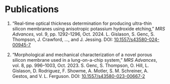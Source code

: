# Publications

1. “Real-time optical thickness determination for producing ultra-thin silicon membranes using anisotropic potassium hydroxide etching,” *MRS Advances*, vol. 9, pp. 1292–1296, Oct. 2024.  L. Gislason, S. Genc, S. Thompson, J. Crawford, …, and J. Jessing.
DOI: [10.1557/s43580-024-00945-7](https://link.springer.com/article/10.1557/s43580-024-00945-7) 

3. “Morphological and mechanical characterization of a novel porous silicon membrane used in a lung-on-a-chip system,” *MRS Advances*, vol. 8, pp. 996–1003, Oct. 2023. S. Genc, S. Thompson, O. Hill, L. Gislason, D. Rodriguez, F. Showme, A. Motler, S. M. Schreiner, A. Gestos, and V. L. Ferguson.
 DOI: [10.1557/s43580-023-00667-2](https://link.springer.com/article/10.1557/s43580-023-00667-2)
